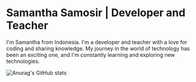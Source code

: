 # Samantha Samosir | Developer and Teacher 

I'm Samantha from Indonesia. I'm a developer and teacher with a love for coding and sharing knowledge. My journey in the world of technology has been an exciting one, and I'm constantly learning and exploring new technologies. 

![Anurag's GitHub stats](https://github-readme-stats.vercel.app/api?username=SamanthaSamosir&show_icons=true&theme=moltack)

<!--
**SamanthaSamosir/samanthasamosir** is a ✨ _special_ ✨ repository because its `README.md` (this file) appears on your GitHub profile.
